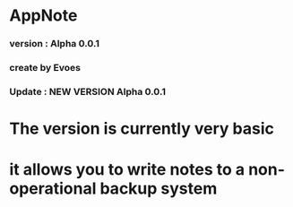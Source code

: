 # AppNote
### version : Alpha 0.0.1
### create by Evoes
### Update :  NEW VERSION Alpha 0.0.1 
# The version is currently very basic
 # it allows you to write notes to a non-operational backup system



